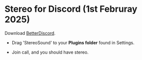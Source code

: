 # Stereo for Discord (1st Februray 2025)
Download [BetterDiscord](https://betterdiscord.app/).
+ Drag 'StereoSound' to your **Plugins folder** found in Settings.
* Join call, and you should have stereo.
